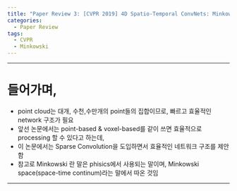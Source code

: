 ```yaml
---
title: "Paper Review 3: [CVPR 2019] 4D Spatio-Temporal ConvNets: Minkowski Convolutional Neural Networks"
categories:
  - Paper Review
tags:
  - CVPR
  - Minkowski
---
```


---

# 들어가며,

- point cloud는 대개, 수천,수만개의 point들의 집합이므로, 빠르고 효율적인 network 구조가 필요
- 앞선 논문에서는 point-based & voxel-based를 같이 쓰면 효율적으로 processing 할 수 있다고 하는데,
- 이 논문에서는 Sparse Convolution을 도입하면서 효율적인 네트워크 구조를 제안함
- 참고로 Minkowski 란 말은 phisics에서 사용되는 말이며, Minkowski space(space-time continum)라는 말에서 따온 것임

---

